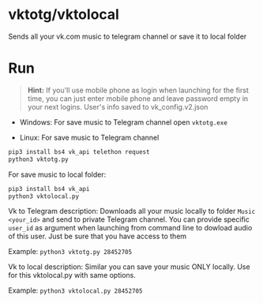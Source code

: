 # vktotg/vktolocal
Sends all your vk.com music to telegram channel or save it to local folder

# Run

>**Hint:** If you'll use mobile phone as login when launching for the first time,
       you can just enter mobile phone and leave password empty in your next logins.
       User's info saved to vk_config.v2.json

 - Windows: 
For save music to Telegram channel
 open `vktotg.exe`
 
 - Linux: 
For save music to Telegram channel
 ```bash
 pip3 install bs4 vk_api telethon request
 python3 vktotg.py
 ```
 For save music to local folder:
  ```bash
 pip3 install bs4 vk_api
 python3 vktolocal.py
 ```

Vk to Telegram description:
Downloads all your music locally to folder `Music <your_id>` and send to private Telegram channel.
You can provide specific `user_id` as argument when launching from command line to dowload audio of this user. Just be sure that you have access to them

Example:
 `python3 vktotg.py 28452705`

Vk to local description:
Similar you can save your music ONLY locally. Use for this vktolocal.py with same options.

Example:
 `python3 vktolocal.py 28452705`
